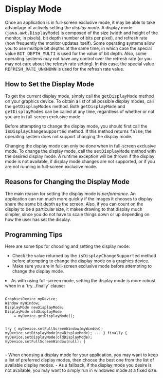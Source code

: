 
# Display Mode

Once an application is in full-screen exclusive mode, it may be able to take advantage of actively setting the *display mode*. A display mode (<tt>java.awt.DisplayMode</tt>) is composed of the size (width and height of the monitor, in pixels), bit depth (number of bits per pixel), and refresh rate (how frequently the monitor updates itself). Some operating systems allow you to use multiple bit depths at the same time, in which case the special value <tt>BIT_DEPTH_MULTI</tt> is used for the value of bit depth. Also, some operating systems may not have any control over the refresh rate (or you may not care about the refresh rate setting). In this case, the special value <tt>REFRESH_RATE_UNKNOWN</tt> is used for the refresh rate value.

## How to Set the Display Mode

To get the current display mode, simply call the <tt>getDisplayMode</tt> method on your graphics device. To obtain a list of all possible display modes, call the <tt>getDisplayModes</tt> method. Both <tt>getDisplayMode</tt> and <tt>getDisplayModes</tt> can be called at any time, regardless of whether or not you are in full-screen exclusive mode.

Before attempting to change the display mode, you should first call the <tt>isDisplayChangeSupported</tt> method. If this method returns <tt>false</tt>, the operating system does not support changing the display mode.

Changing the display mode can only be done when in full-screen exclusive mode. To change the display mode, call the <tt>setDisplayMode</tt> method with the desired display mode. A runtime exception will be thrown if the display mode is not available, if display mode changes are not supported, or if you are not running in full-screen exclusive mode.

## Reasons for Changing the Display Mode

The main reason for setting the display mode is *performance*. An application can run much more quickly if the images it chooses to display share the same bit depth as the screen. Also, if you can count on the display to be a particular size, it makes drawing to that display much simpler, since you do not have to scale things down or up depending on how the user has set the display.

## Programming Tips

Here are some tips for choosing and setting the display mode:

- Check the value returned by the <tt>isDisplayChangeSupported</tt> method before attempting to change the display mode on a graphics device.
- Make sure you are in full-screen exclusive mode before attempting to change the display mode.
<li>As with using full-screen mode, setting the display mode is more robust when in a `try...finally` clause:
<pre><code>
GraphicsDevice myDevice;
Window myWindow;
DisplayMode newDisplayMode;
DisplayMode oldDisplayMode 
    = myDevice.getDisplayMode();

try {
    myDevice.setFullScreenWindow(myWindow);
    myDevice.setDisplayMode(newDisplayMode);
    ...
} finally {
    myDevice.setDisplayMode(oldDisplayMode);
    myDevice.setFullScreenWindow(null);
}
</code></pre>
</li>
- When choosing a display mode for your application, you may want to keep a list of preferred display modes, then choose the best one from the list of available display modes.
- As a fallback, if the display mode you desire is not available, you may want to simply run in windowed mode at a fixed size.

